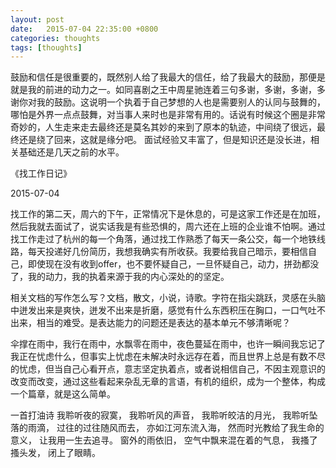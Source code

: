 ```yaml
---
layout: post
date:   2015-07-04 22:35:00 +0800
categories: thoughts
tags: [thoughts]
---
```


鼓励和信任是很重要的，既然别人给了我最大的信任，给了我最大的鼓励，那便是就是我的前进的动力之一。如同喜剧之王中周星驰连着三句多谢，多谢，多谢，多谢你对我的鼓励。这说明一个执着于自己梦想的人也是需要别人的认同与鼓舞的，哪怕是外界一点点鼓舞，对当事人来时也是非常有用的。话说有时候这个圈是非常奇妙的，人生走来走去最终还是莫名其妙的来到了原本的轨迹，中间绕了很远，最终还是绕了回来，这就是缘分吧。
面试经验又丰富了，但是知识还是没长进，相关基础还是几天之前的水平。

《找工作日记》

2015-07-04

找工作的第二天，周六的下午，正常情况下是休息的，可是这家工作还是在加班，然后我就去面试了，说实话我是有些恐惧的，周六还在上班的企业谁不怕啊。通过找工作走过了杭州的每一个角落，通过找工作熟悉了每天一条公交，每一个地铁线路，每天投递好几份简历，我想我确实有所收获。我要给我自己暗示，要相信自己，即使现在没有收到offer，也不要怀疑自己，一旦怀疑自己，动力，拼劲都没了，我的动力，我的执着来源于我的内心深处的的坚定。

相关文档的写作怎么写？文档，散文，小说，诗歌。字符在指尖跳跃，灵感在头脑中迸发出来是爽快，迸发不出来是折磨，感觉有什么东西积压在胸口，一口气吐不出来，相当的难受。是表达能力的问题还是表达的基本单元不够清晰呢？

伞撑在雨中，我行在雨中，水飘零在雨中，夜色蔓延在雨中，也许一瞬间我忘记了我正在忧虑什么，但事实上忧虑在未解决时永远存在着，而且世界上总是有数不尽的忧虑，但当自己心看开点，意志坚定执着点，或者说相信自己，不因主观意识的改变而改变，通过这些看起来杂乱无章的言语，有机的组织，成为一个整体，构成一个篇章，就是这么简单。

一首打油诗
我聆听夜的寂寞，
我聆听风的声音，
我聆听皎洁的月光，
我聆听坠落的雨滴，
过往的过往随风而去，
亦如江河东流入海，
然而时光教给了我生命的意义，
让我用一生去追寻。
窗外的雨依旧，
空气中飘来混在着的气息，
我搔了搔头发，
闭上了眼睛。
